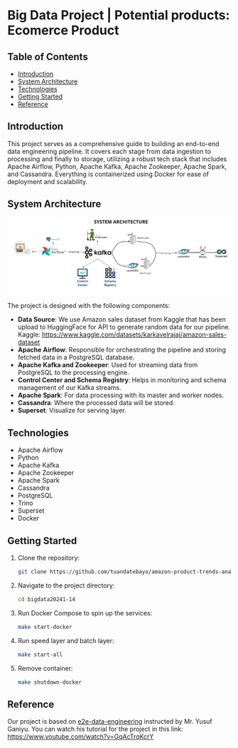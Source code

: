 # Big Data Project | Potential products: Ecomerce Product

## Table of Contents
- [Introduction](#introduction)
- [System Architecture](#system-architecture)
- [Technologies](#technologies)
- [Getting Started](#getting-started)
- [Reference](#reference)
  
## Introduction


This project serves as a comprehensive guide to building an end-to-end data engineering pipeline. It covers each stage from data ingestion to processing and finally to storage, utilizing a robust tech stack that includes Apache Airflow, Python, Apache Kafka, Apache Zookeeper, Apache Spark, and Cassandra. Everything is containerized using Docker for ease of deployment and scalability.

## System Architecture

![System Architecture](https://github.com/tuandatebayo/amazon-product-trends-analysis/blob/main/Architecture.png)

The project is designed with the following components:

- **Data Source**: We use Amazon sales dataset from Kaggle that has been upload to HuggingFace for API to generate random data for our pipeline.
Kaggle: https://www.kaggle.com/datasets/karkavelrajaj/amazon-sales-dataset
- **Apache Airflow**: Responsible for orchestrating the pipeline and storing fetched data in a PostgreSQL database.
- **Apache Kafka and Zookeeper**: Used for streaming data from PostgreSQL to the processing engine.
- **Control Center and Schema Registry**: Helps in monitoring and schema management of our Kafka streams.
- **Apache Spark**: For data processing with its master and worker nodes.
- **Cassandra**: Where the processed data will be stored.
- **Superset**: Visualize for serving layer.

## Technologies

- Apache Airflow
- Python
- Apache Kafka
- Apache Zookeeper
- Apache Spark
- Cassandra
- PostgreSQL
- Trino
- Superset
- Docker

## Getting Started

1. Clone the repository:
    ```bash
    git clone https://github.com/tuandatebayo/amazon-product-trends-analysis
    ```

2. Navigate to the project directory:
    ```bash
    cd bigdata20241-14
    ```
3. Run Docker Compose to spin up the services:
    ```bash
    make start-docker 
    ```
4. Run speed layer and batch layer:
    ```bash
    make start-all
    ```
5. Remove container:
    ```bash
    make shutdown-docker
    ```
## Reference

Our project is based on [e2e-data-engineering](https://github.com/airscholar/e2e-data-engineering) instructed by Mr. Yusuf Ganiyu. You can watch his tutorial for the project in this link: https://www.youtube.com/watch?v=GqAcTrqKcrY
